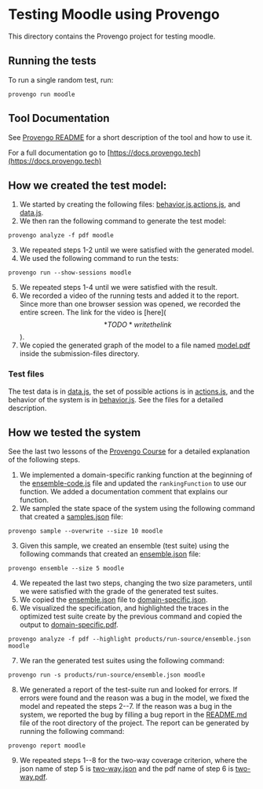 # Testing Moodle using Provengo
This directory contains the Provengo project for testing moodle.

## Running the tests
To run a single random test, run:
```shell 
provengo run moodle
```

## Tool Documentation
See [Provengo README](moodle/README.md) for a short description of the tool and how to use it.

For a full documentation go to [https://docs.provengo.tech](https://docs.provengo.tech)

## How we created the test model:
1. We started by creating the following files: [behavior.js](moodle/spec/js/behavior.js),[actions.js](moodle/spec/js/actions.js), and [data.js](moodle/data/data.js).
2. We then ran the following command to generate the test model:
```shell
provengo analyze -f pdf moodle   
```
3. We repeated steps 1-2 until we were satisfied with the generated model.
4. We used the following command to run the tests:
```shell
provengo run --show-sessions moodle
```
5. We repeated steps 1-4 until we were satisfied with the result.
6. We recorded a video of the running tests and added it to the report. Since more than one browser session was opened, we recorded the entire screen. The link for the video is [here]($$*TODO* write the link$$).
7. We copied the generated graph of the model to a file named [model.pdf](submission-files/model.pdf) inside the submission-files directory.

### Test files
The test data is in [data.js](moodle/data/data.js), the set of possible actions is in [actions.js](moodle/spec/js/actions.js), and the behavior of the system is in [behavior.js](moodle/spec/js/behavior.js).
See the files for a detailed description.

## How we tested the system
See the last two lessons of the [Provengo Course](https://provengo.github.io/Course/Online%20Course/0.9.5/index.html) for a detailed explanation of the following steps.

1. We implemented a domain-specific ranking function at the beginning of the [ensemble-code.js](moodle/meta-spec/ensemble-code.js) file and updated the `rankingFunction` to use our function. We added a documentation comment that explains our function.
2. We sampled the state space of the system using the following command that created a [samples.json](moodle/products/run-source/samples.json) file:
```shell
provengo sample --overwrite --size 10 moodle
```
3. Given this sample, we created an ensemble (test suite) using the following commands that created an [ensemble.json](moodle/products/run-source/ensemble.json) file:
```shell
provengo ensemble --size 5 moodle
```
4. We repeated the last two steps, changing the two size parameters, until we were satisfied with the grade of the generated test suites.
5. We copied the [ensemble.json](moodle/products/run-source/ensemble.json) file to [domain-specific.json](submission-files/domain-specific.json).
6. We visualized the specification, and highlighted the traces in the optimized test suite create by the previous command and copied the output to [domain-specific.pdf](submission-files/domain-specific.pdf).
```shell
provengo analyze -f pdf --highlight products/run-source/ensemble.json moodle
```
7. We ran the generated test suites using the following command:
```shell
provengo run -s products/run-source/ensemble.json moodle 
```
8. We generated a report of the test-suite run and looked for errors. If errors were found and the reason was a bug in the model, we fixed the model and repeated the steps 2--7. If the reason was a bug in the system, we reported the bug by filling a bug report in the [README.md](../README.md) file of the root directory of the project. The report can be generated by running the following command:
```shell
provengo report moodle
```
9. We repeated steps 1--8 for the two-way coverage criterion, where the json name of step 5 is [two-way.json](submission-files/two-way.json) and the pdf name of step 6 is [two-way.pdf](submission-files/two-way.pdf).


